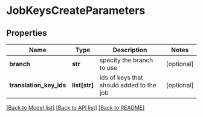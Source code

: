 # JobKeysCreateParameters

## Properties
Name | Type | Description | Notes
------------ | ------------- | ------------- | -------------
**branch** | **str** | specify the branch to use | [optional] 
**translation_key_ids** | **list[str]** | ids of keys that should added to the job | [optional] 

[[Back to Model list]](../README.md#documentation-for-models) [[Back to API list]](../README.md#documentation-for-api-endpoints) [[Back to README]](../README.md)


